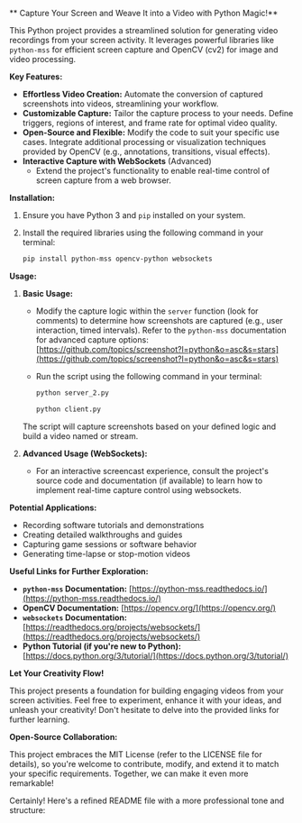 ** Capture Your Screen and Weave It into a Video with Python Magic!**

This Python project provides a streamlined solution for generating video recordings from your screen activity. It leverages powerful libraries like `python-mss` for efficient screen capture and OpenCV (cv2) for image and video processing.

**Key Features:**

- **Effortless Video Creation:** Automate the conversion of captured screenshots into videos, streamlining your workflow.
- **Customizable Capture:** Tailor the capture process to your needs. Define triggers, regions of interest, and frame rate for optimal video quality.
- **Open-Source and Flexible:** Modify the code to suit your specific use cases. Integrate additional processing or visualization techniques provided by OpenCV (e.g., annotations, transitions, visual effects).
- **Interactive Capture with WebSockets** (Advanced)
  - Extend the project's functionality to enable real-time control of screen capture from a web browser.

**Installation:**

1. Ensure you have Python 3 and `pip` installed on your system.
2. Install the required libraries using the following command in your terminal:

   ```bash
   pip install python-mss opencv-python websockets
   ```

**Usage:**

1. **Basic Usage:**
   - Modify the capture logic within the `server` function (look for comments) to determine how screenshots are captured (e.g., user interaction, timed intervals). Refer to the `python-mss` documentation for advanced capture options: [https://github.com/topics/screenshot?l=python&o=asc&s=stars](https://github.com/topics/screenshot?l=python&o=asc&s=stars)
   - Run the script using the following command in your terminal:

     ```bash
     python server_2.py
     ```
     ```bash
     python client.py
     ```

   The script will capture screenshots based on your defined logic and build a video named or stream.
2. **Advanced Usage (WebSockets):**
   - For an interactive screencast experience, consult the project's source code and documentation (if available) to learn how to implement real-time capture control using websockets.

**Potential Applications:**

- Recording software tutorials and demonstrations
- Creating detailed walkthroughs and guides
- Capturing game sessions or software behavior
- Generating time-lapse or stop-motion videos


**Useful Links for Further Exploration:**

- **`python-mss` Documentation:** [https://python-mss.readthedocs.io/](https://python-mss.readthedocs.io/)
- **OpenCV Documentation:** [https://opencv.org/](https://opencv.org/)
- **`websockets` Documentation:** [https://readthedocs.org/projects/websockets/](https://readthedocs.org/projects/websockets/)
- **Python Tutorial (if you're new to Python):** [https://docs.python.org/3/tutorial/](https://docs.python.org/3/tutorial/)

**Let Your Creativity Flow!**

This project presents a foundation for building engaging videos from your screen activities. Feel free to experiment, enhance it with your ideas, and unleash your creativity! Don't hesitate to delve into the provided links for further learning.

**Open-Source Collaboration:**

This project embraces the MIT License (refer to the LICENSE file for details), so you're welcome to contribute, modify, and extend it to match your specific requirements. Together, we can make it even more remarkable!


Certainly! Here's a refined README file with a more professional tone and structure:
